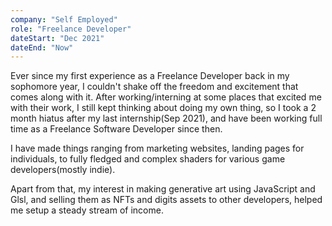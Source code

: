 ```yaml
---
company: "Self Employed"
role: "Freelance Developer"
dateStart: "Dec 2021"
dateEnd: "Now"
---
```


Ever since my first experience as a Freelance Developer back in my sophomore year, I couldn't shake off the freedom and excitement that comes along with it. 
After working/interning at some places that excited me with their work, I still kept thinking about doing my own thing, so I took a 2 month hiatus after my last internship(Sep 2021), and have been working full time as a Freelance Software Developer since then.

I have made things ranging from marketing websites, landing pages for individuals, to fully fledged and complex shaders for various game developers(mostly indie).

Apart from that, my interest in making generative art using JavaScript and Glsl, and selling them as NFTs and digits assets to other developers, helped me setup a steady stream of income.
